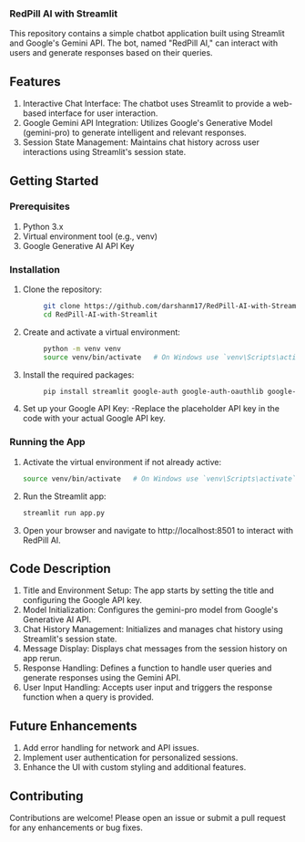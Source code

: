 ### RedPill AI with Streamlit
This repository contains a simple chatbot application built using Streamlit and Google's Gemini API. The bot, named "RedPill AI," can interact with users and generate responses based on their queries.
## Features
1. Interactive Chat Interface: The chatbot uses Streamlit to provide a web-based interface for user interaction.
2. Google Gemini API Integration: Utilizes Google's Generative Model (gemini-pro) to generate intelligent and relevant responses.
3. Session State Management: Maintains chat history across user interactions using Streamlit's session state.

## Getting Started

### Prerequisites
1. Python 3.x
2. Virtual environment tool (e.g., venv)
3. Google Generative AI API Key

### Installation
1. Clone the repository:
   ```sh
        git clone https://github.com/darshanm17/RedPill-AI-with-Streamlit.git
        cd RedPill-AI-with-Streamlit

2. Create and activate a virtual environment:
    ```sh
         python -m venv venv
         source venv/bin/activate   # On Windows use `venv\Scripts\activate`
3. Install the required packages:
    ```sh
         pip install streamlit google-auth google-auth-oauthlib google-generativeai
4. Set up your Google API Key:
   -Replace the placeholder API key in the code with your actual Google API key.

### Running the App

1. Activate the virtual environment if not already active:
   ```sh
   source venv/bin/activate   # On Windows use `venv\Scripts\activate`
2. Run the Streamlit app:
   ```sh
   streamlit run app.py
3. Open your browser and navigate to http://localhost:8501 to interact with RedPill AI.

## Code Description
1. Title and Environment Setup: The app starts by setting the title and configuring the Google API key.
2. Model Initialization: Configures the gemini-pro model from Google's Generative AI API.
3. Chat History Management: Initializes and manages chat history using Streamlit's session state.
4. Message Display: Displays chat messages from the session history on app rerun.
5. Response Handling: Defines a function to handle user queries and generate responses using the Gemini API.
6. User Input Handling: Accepts user input and triggers the response function when a query is provided.

## Future Enhancements
1. Add error handling for network and API issues.
2. Implement user authentication for personalized sessions.
3. Enhance the UI with custom styling and additional features.

## Contributing
Contributions are welcome! Please open an issue or submit a pull request for any enhancements or bug fixes.
  

